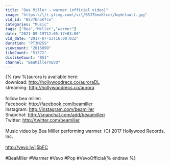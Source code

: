```yaml
---
title: "Bea Miller - warmer (official video)"
image: "https:\/\/i.ytimg.com\/vi\/BSJ7bnoKfco\/hqdefault.jpg"
vid_id: "BSJ7bnoKfco"
categories: "Music"
tags: ["Bea","Miller","warmer"]
date: "2021-09-19T12:05:17+03:00"
vid_date: "2017-07-13T16:00:03Z"
duration: "PT3M25S"
viewcount: "2015099"
likeCount: "51572"
dislikeCount: "851"
channel: "BeaMillerVEVO"
---
```

{% raw %}aurora is available here:<br />download: <a rel="nofollow" target="blank" href="http://hollywoodrecs.co/auroraDL">http://hollywoodrecs.co/auroraDL</a><br />streaming: <a rel="nofollow" target="blank" href="http://hollywoodrecs.co/aurora">http://hollywoodrecs.co/aurora</a><br /><br />follow bea miller:<br />Facebook: <a rel="nofollow" target="blank" href="http://facebook.com/beamiller">http://facebook.com/beamiller</a><br />Instagram: <a rel="nofollow" target="blank" href="http://instagram.com/beamiller">http://instagram.com/beamiller</a><br />Snapchat: <a rel="nofollow" target="blank" href="http://snapchat.com/add/beaamillerr">http://snapchat.com/add/beaamillerr</a><br />Twitter: <a rel="nofollow" target="blank" href="http://twitter.com/beamiller">http://twitter.com/beamiller</a><br /><br />Music video by Bea Miller performing warmer. (C) 2017 Hollywood Records, Inc.<br /><br /><a rel="nofollow" target="blank" href="http://vevo.ly/jj5bFC">http://vevo.ly/jj5bFC</a><br /><br />#BeaMiller #Warmer #Vevo #Pop #VevoOfficial{% endraw %}
